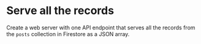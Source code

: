 # Serve all the records

Create a web server with one API endpoint that serves 
all the records from the `posts` collection in Firestore as a JSON array.